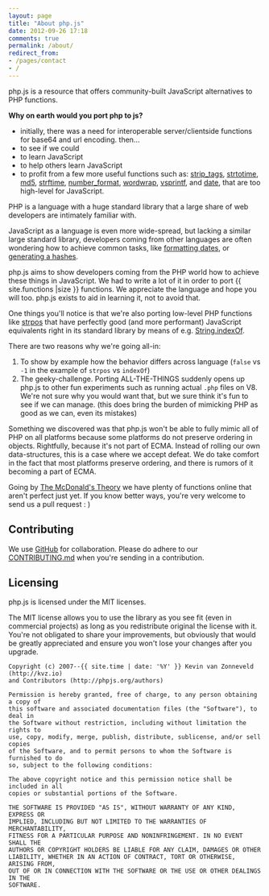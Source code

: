 ```yaml
---
layout: page
title: "About php.js"
date: 2012-09-26 17:18
comments: true
permalink: /about/
redirect_from:
- /pages/contact
- /
---
```


php.js is a resource that offers community-built JavaScript alternatives to PHP functions.

**Why on earth would you port php to js?**

 - initially, there was a need for interoperable server/clientside functions for base64 and url encoding. then...
 - to see if we could
 - to learn JavaScript
 - to help others learn JavaScript
 - to profit from a few more useful functions such as:
[strip_tags](http://phpjs.org/functions/strip_tags/),
[strtotime](http://phpjs.org/functions/strtotime/),
[md5](http://phpjs.org/functions/md5/),
[strftime](http://phpjs.org/functions/strftime/),
[number_format](http://phpjs.org/functions/number_format/),
[wordwrap](http://phpjs.org/functions/wordwrap/), 
[vsprintf](http://phpjs.org/functions/vsprintf/), and
[date](http://phpjs.org/functions/date/), that are too high-level for JavaScript.

PHP is a language with a huge standard library that a large share of web developers
are intimately familiar with.

JavaScript as a language is even more wide-spread, but lacking a similar large 
standard library, developers coming from other languages are often wondering how
to achieve common tasks, like [formatting dates](http://phpjs.org/functions/strftime/), 
or [generating a hashes](http://phpjs.org/functions/sha1/).

php.js aims to show developers coming from the PHP world how to achieve these things
in JavaScript. We had to write a lot of it in order to port {{ site.functions |size }} functions. We appreciate the language and hope you will too. php.js exists to aid in learning it, not to avoid that.

One things you'll notice is that we're also porting low-level PHP functions like
[strpos](http://phpjs.org/functions/strpos/)
that have perfectly good (and more performant) JavaScript equivalents right in its standard library by means of e.g.  [String.indexOf](https://developer.mozilla.org/en-US/docs/JavaScript/Reference/Global_Objects/String/indexOf).

There are two reasons why we're going all-in:

1. To show by example how the behavior differs across language (`false` vs `-1` in the example of `strpos` vs `indexOf`)
2. The geeky-challenge. Porting ALL-THE-THINGS suddenly opens up php.js to other fun experiments such as running actual `.php` files on V8. We're not sure why you would want that, but we sure think it's fun to see if we can manage. (this does bring the burden of mimicking PHP as good as we can, even its mistakes)

Something we discovered was that php.js won't be able to fully mimic all of PHP on all platforms because some platforms do not preserve ordering in objects. Rightfully, because it's not part of ECMA. Instead of rolling our own data-structures, this is a case where we accept defeat. We do take comfort in the fact that most platforms preserve ordering, and there is rumors of it becoming a part of ECMA.

Going by [The McDonald's Theory](https://medium.com/what-i-learned-building/9216e1c9da7d) 
we have plenty of functions online that aren't perfect just yet.
If you know better ways, you're very welcome to send us a pull request : )

## Contributing

We use [GitHub](http://github.com/kvz/phpjs) for collaboration.
Please do adhere to our [CONTRIBUTING.md](http://github.com/kvz/phpjs/CONTRIBUTING.md) when you're
sending in a contribution.

## Licensing

php.js is licensed under the MIT licenses.

The MIT license allows you to use the library as you see fit (even in commercial projects) as long as you redistribute original the license with it. You're not obligated to share your improvements, but obviously that would be greatly appreciated and ensure you won't lose your changes after you upgrade.

	Copyright (c) 2007--{{ site.time | date: '%Y' }} Kevin van Zonneveld (http://kvz.io) 
	and Contributors (http://phpjs.org/authors)

	Permission is hereby granted, free of charge, to any person obtaining a copy of
	this software and associated documentation files (the "Software"), to deal in
	the Software without restriction, including without limitation the rights to
	use, copy, modify, merge, publish, distribute, sublicense, and/or sell copies
	of the Software, and to permit persons to whom the Software is furnished to do
	so, subject to the following conditions:

	The above copyright notice and this permission notice shall be included in all
	copies or substantial portions of the Software.

	THE SOFTWARE IS PROVIDED "AS IS", WITHOUT WARRANTY OF ANY KIND, EXPRESS OR
	IMPLIED, INCLUDING BUT NOT LIMITED TO THE WARRANTIES OF MERCHANTABILITY,
	FITNESS FOR A PARTICULAR PURPOSE AND NONINFRINGEMENT. IN NO EVENT SHALL THE
	AUTHORS OR COPYRIGHT HOLDERS BE LIABLE FOR ANY CLAIM, DAMAGES OR OTHER
	LIABILITY, WHETHER IN AN ACTION OF CONTRACT, TORT OR OTHERWISE, ARISING FROM,
	OUT OF OR IN CONNECTION WITH THE SOFTWARE OR THE USE OR OTHER DEALINGS IN THE
	SOFTWARE.
